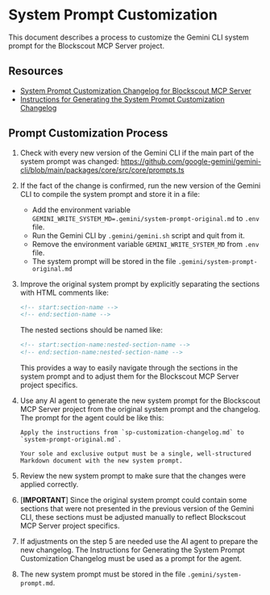 # System Prompt Customization

This document describes a process to customize the Gemini CLI system prompt for the Blockscout MCP Server project.

## Resources

- [System Prompt Customization Changelog for Blockscout MCP Server](./sp-customization-changelog.md)
- [Instructions for Generating the System Prompt Customization Changelog](./changelog-generation-instructions.md)

## Prompt Customization Process

1. Check with every new version of the Gemini CLI if the main part of the system prompt was changed: <https://github.com/google-gemini/gemini-cli/blob/main/packages/core/src/core/prompts.ts>

2. If the fact of the change is confirmed, run the new version of the Gemini CLI to compile the system prompt and store it in a file:

    - Add the environment variable `GEMINI_WRITE_SYSTEM_MD=.gemini/system-prompt-original.md` to `.env` file.
    - Run the Gemini CLI by `.gemini/gemini.sh` script and quit from it.
    - Remove the environment variable `GEMINI_WRITE_SYSTEM_MD` from `.env` file.
    - The system prompt will be stored in the file `.gemini/system-prompt-original.md`

3. Improve the original system prompt by explicitly separating the sections with HTML comments like:

    ```html
    <!-- start:section-name -->
    <!-- end:section-name -->
    ```

    The nested sections should be named like:

    ```html
    <!-- start:section-name:nested-section-name -->
    <!-- end:section-name:nested-section-name -->
    ```

    This provides a way to easily navigate through the sections in the system prompt and to adjust them for the Blockscout MCP Server project specifics.

4. Use any AI agent to generate the new system prompt for the Blockscout MCP Server project from the original system prompt and the changelog. The prompt for the agent could be like this:

    ```plaintext
    Apply the instructions from `sp-customization-changelog.md` to `system-prompt-original.md`.

    Your sole and exclusive output must be a single, well-structured Markdown document with the new system prompt.
    ```

5. Review the new system prompt to make sure that the changes were applied correctly.

6. [**IMPORTANT**] Since the original system prompt could contain some sections that were not presented in the previous version of the Gemini CLI, these sections must be adjusted manually to reflect Blockscout MCP Server project specifics.

7. If adjustments on the step 5 are needed use the AI agent to prepare the new changelog. The Instructions for Generating the System Prompt Customization Changelog must be used as a prompt for the agent.

8. The new system prompt must be stored in the file `.gemini/system-prompt.md`.
